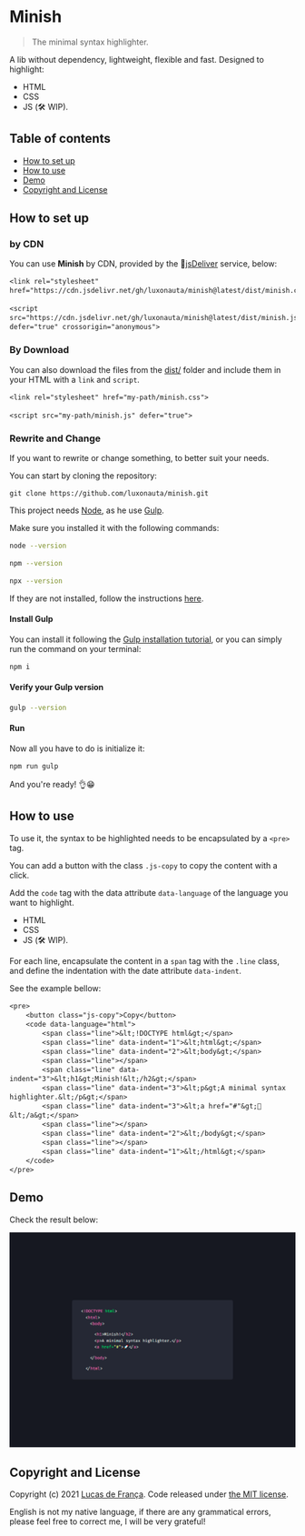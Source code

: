 # Minish

> The minimal syntax highlighter.

A lib without dependency, lightweight, flexible and fast. Designed to highlight:

* HTML
* CSS
* JS (:hammer_and_wrench: WIP).

## Table of contents

 - [How to set up](#how-to-set-up)
 - [How to use](#how-to-use)
 - [Demo](#demo)
 - [Copyright and License](#copyright-and-license)

## How to set up

### by CDN

You can use **Minish** by CDN, provided by the :mechanical_arm:[jsDeliver](https://www.jsdelivr.com/) service, below:

```
<link rel="stylesheet" href="https://cdn.jsdelivr.net/gh/luxonauta/minish@latest/dist/minish.css">

<script src="https://cdn.jsdelivr.net/gh/luxonauta/minish@latest/dist/minish.js" defer="true" crossorigin="anonymous">
```

### By Download

You can also download the files from the [dist/](https://github.com/luxonauta/minish/tree/master/dist) folder and include them in your HTML with a `link` and `script`.

```
<link rel="stylesheet" href="my-path/minish.css">

<script src="my-path/minish.js" defer="true">
```

### Rewrite and Change

If you want to rewrite or change something, to better suit your needs.

You can start by cloning the repository:

```
git clone https://github.com/luxonauta/minish.git
```

This project needs [Node](https://nodejs.org/en/), as he use [Gulp](https://gulpjs.com/).

Make sure you installed it with the following commands:

```sh
node --version
```

```sh
npm --version
```

```sh
npx --version
```

If they are not installed, follow the instructions [here](https://nodejs.org/en/).

#### Install Gulp

You can install it following the [Gulp installation tutorial](https://gulpjs.com/docs/en/getting-started/quick-start), or you can simply run the command on your terminal:

```sh
npm i
```

#### Verify your Gulp version

```sh
gulp --version
```
#### Run

Now all you have to do is initialize it:

```sh
npm run gulp
```

And you're ready! :ok_hand::grin:

## How to use

To use it, the syntax to be highlighted needs to be encapsulated by a `<pre>` tag.

You can add a button with the class `.js-copy` to copy the content with a click.

Add the `code` tag with the data attribute `data-language` of the language you want to highlight.

* HTML
* CSS
* JS (:hammer_and_wrench: WIP).

For each line, encapsulate the content in a `span` tag with the `.line` class, and define the indentation with the date attribute `data-indent`.

See the example bellow:

```
<pre>
    <button class="js-copy">Copy</button>
    <code data-language="html">
        <span class="line">&lt;!DOCTYPE html&gt;</span>
        <span class="line" data-indent="1">&lt;html&gt;</span>
        <span class="line" data-indent="2">&lt;body&gt;</span>
        <span class="line"></span>
        <span class="line" data-indent="3">&lt;h1&gt;Minish!&lt;/h2&gt;</span>
        <span class="line" data-indent="3">&lt;p&gt;A minimal syntax highlighter.&lt;/p&gt;</span>
        <span class="line" data-indent="3">&lt;a href="#"&gt;🚀&lt;/a&gt;</span>
        <span class="line"></span>
        <span class="line" data-indent="2">&lt;/body&gt;</span>
        <span class="line"></span>
        <span class="line" data-indent="1">&lt;/html&gt;</span>
    </code>
</pre>
```

## Demo

Check the result below:

![A screenshot of the lib in use.](minish-preview.png)

## Copyright and License

Copyright (c) 2021 [Lucas de França](https://github.com/luxonauta). Code released under [the MIT license](https://github.com/luxonauta/minish/blob/master/LICENSE).

English is not my native language, if there are any grammatical errors, please feel free to correct me, I will be very grateful!